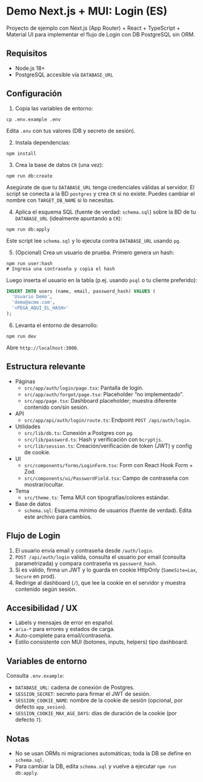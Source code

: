 # Demo Next.js + MUI: Login (ES)

Proyecto de ejemplo con Next.js (App Router) + React + TypeScript + Material UI para implementar el flujo de Login con DB PostgreSQL sin ORM.

## Requisitos

- Node.js 18+
- PostgreSQL accesible vía `DATABASE_URL`

## Configuración

1) Copia las variables de entorno:

```
cp .env.example .env
```

Edita `.env` con tus valores (DB y secreto de sesión).

2) Instala dependencias:

```
npm install
```

3) Crea la base de datos `CR` (una vez):

```
npm run db:create
```

Asegúrate de que tu `DATABASE_URL` tenga credenciales válidas al servidor. El script se conecta a la BD `postgres` y crea `CR` si no existe. Puedes cambiar el nombre con `TARGET_DB_NAME` si lo necesitas.

4) Aplica el esquema SQL (fuente de verdad: `schema.sql`) sobre la BD de tu `DATABASE_URL` (idealmente apuntando a `CR`):

```
npm run db:apply
```

Este script lee `schema.sql` y lo ejecuta contra `DATABASE_URL` usando `pg`.

5) (Opcional) Crea un usuario de prueba. Primero genera un hash:

```
npm run user:hash
# Ingresa una contraseña y copia el hash
```

Luego inserta el usuario en la tabla (p.ej. usando `psql` o tu cliente preferido):

```sql
INSERT INTO users (name, email, password_hash) VALUES (
  'Usuario Demo',
  'demo@acme.com',
  '<PEGA_AQUI_EL_HASH>'
);
```

6) Levanta el entorno de desarrollo:

```
npm run dev
```

Abre `http://localhost:3000`.

## Estructura relevante

- Páginas
  - `src/app/auth/login/page.tsx`: Pantalla de login.
  - `src/app/auth/forgot/page.tsx`: Placeholder “no implementado”.
  - `src/app/page.tsx`: Dashboard placeholder; muestra diferente contenido con/sin sesión.
- API
  - `src/app/api/auth/login/route.ts`: Endpoint `POST /api/auth/login`.
- Utilidades
  - `src/lib/db.ts`: Conexión a Postgres con `pg`.
  - `src/lib/password.ts`: Hash y verificación con `bcryptjs`.
  - `src/lib/session.ts`: Creación/verificación de token (JWT) y config de cookie.
- UI
  - `src/components/forms/LoginForm.tsx`: Form con React Hook Form + Zod.
  - `src/components/ui/PasswordField.tsx`: Campo de contraseña con mostrar/ocultar.
- Tema
  - `src/theme.ts`: Tema MUI con tipografías/colores estándar.
- Base de datos
  - `schema.sql`: Esquema mínimo de usuarios (fuente de verdad). Edita este archivo para cambios.

## Flujo de Login

1. El usuario envía email y contraseña desde `/auth/login`.
2. `POST /api/auth/login` valida, consulta el usuario por email (consulta parametrizada) y compara contraseña vs `password_hash`.
3. Si es válido, firma un JWT y lo guarda en cookie HttpOnly (`SameSite=Lax`, `Secure` en prod).
4. Redirige al dashboard (`/`), que lee la cookie en el servidor y muestra contenido según sesión.

## Accesibilidad / UX

- Labels y mensajes de error en español.
- `aria-*` para errores y estados de carga.
- Auto-complete para email/contraseña.
- Estilo consistente con MUI (botones, inputs, helpers) tipo dashboard.

## Variables de entorno

Consulta `.env.example`:

- `DATABASE_URL`: cadena de conexión de Postgres.
- `SESSION_SECRET`: secreto para firmar el JWT de sesión.
- `SESSION_COOKIE_NAME`: nombre de la cookie de sesión (opcional, por defecto `app_sesion`).
- `SESSION_COOKIE_MAX_AGE_DAYS`: días de duración de la cookie (por defecto `7`).

## Notas

- No se usan ORMs ni migraciones automáticas; toda la DB se define en `schema.sql`.
- Para cambiar la DB, edita `schema.sql` y vuelve a ejecutar `npm run db:apply`.
